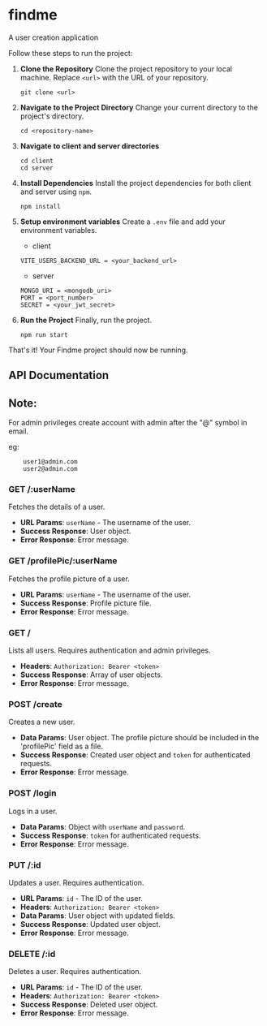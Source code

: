 # findme
A user creation application


Follow these steps to run the project:


1. **Clone the Repository**
   Clone the project repository to your local machine. Replace `<url>` with the URL of your repository.
   ```
   git clone <url>
   ```

2. **Navigate to the Project Directory**
   Change your current directory to the project's directory.
   ```
   cd <repository-name>
   ```
3. **Navigate to client and server directories**
    ```
    cd client
    cd server
    ```

4. **Install Dependencies**
   Install the project dependencies for both client and server using `npm`.
   ```
   npm install
   ```

5. **Setup environment variables**
   Create a `.env` file and add your environment variables.

    - client
   ```
   VITE_USERS_BACKEND_URL = <your_backend_url>
   ```
   - server
   
    ```
    MONGO_URI = <mongodb_uri>
    PORT = <port_number>
    SECRET = <your_jwt_secret>
    ```


6. **Run the Project**
   Finally, run the project.
   ```
   npm run start
   ```



That's it! Your Findme project should now be running.

## API Documentation

## Note: 
For admin privileges create account with admin after the "@" symbol in email.

eg:

```
    user1@admin.com
    user2@admin.com
```

### GET /:userName
Fetches the details of a user.
- **URL Params**: `userName` - The username of the user.
- **Success Response**: User object.
- **Error Response**: Error message.

### GET /profilePic/:userName
Fetches the profile picture of a user.
- **URL Params**: `userName` - The username of the user.
- **Success Response**: Profile picture file.
- **Error Response**: Error message.

### GET /
Lists all users. Requires authentication and admin privileges.
- **Headers**: `Authorization: Bearer <token>`
- **Success Response**: Array of user objects.
- **Error Response**: Error message.

### POST /create
Creates a new user.
- **Data Params**: User object. The profile picture should be included in the 'profilePic' field as a file.
- **Success Response**: Created user object and `token` for authenticated requests.
- **Error Response**: Error message.

### POST /login
Logs in a user.
- **Data Params**: Object with `userName` and `password`.
- **Success Response**: `token` for authenticated requests.
- **Error Response**: Error message.

### PUT /:id
Updates a user. Requires authentication.
- **URL Params**: `id` - The ID of the user.
- **Headers**: `Authorization: Bearer <token>`
- **Data Params**: User object with updated fields.
- **Success Response**: Updated user object.
- **Error Response**: Error message.

### DELETE /:id
Deletes a user. Requires authentication.
- **URL Params**: `id` - The ID of the user.
- **Headers**: `Authorization: Bearer <token>`
- **Success Response**: Deleted user object.
- **Error Response**: Error message.
